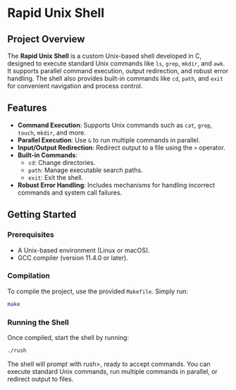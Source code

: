 # Rapid Unix Shell

## Project Overview
The **Rapid Unix Shell** is a custom Unix-based shell developed in C, designed to execute standard Unix commands like `ls`, `grep`, `mkdir`, and `awk`. It supports parallel command execution, output redirection, and robust error handling. The shell also provides built-in commands like `cd`, `path`, and `exit` for convenient navigation and process control.

## Features
- **Command Execution**: Supports Unix commands such as `cat`, `grep`, `touch`, `mkdir`, and more.
- **Parallel Execution**: Use `&` to run multiple commands in parallel.
- **Input/Output Redirection**: Redirect output to a file using the `>` operator.
- **Built-in Commands**:
  - `cd`: Change directories.
  - `path`: Manage executable search paths.
  - `exit`: Exit the shell.
- **Robust Error Handling**: Includes mechanisms for handling incorrect commands and system call failures.

## Getting Started

### Prerequisites
- A Unix-based environment (Linux or macOS).
- GCC compiler (version 11.4.0 or later).

### Compilation
To compile the project, use the provided `Makefile`. Simply run:
```bash
make
```

### Running the Shell
Once compiled, start the shell by running:
```bash
./rush
```
The shell will prompt with rush>, ready to accept commands. You can execute standard Unix commands, run multiple commands in parallel, or redirect output to files.
